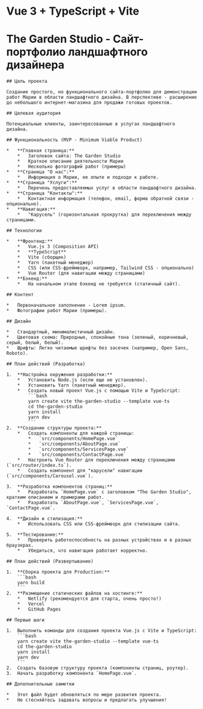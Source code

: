 # Vue 3 + TypeScript + Vite

# The Garden Studio - Сайт-портфолио ландшафтного дизайнера

    ## Цель проекта

    Создание простого, но функционального сайта-портфолио для демонстрации работ Марии в области ландшафтного дизайна. В перспективе - расширение до небольшого интернет-магазина для продажи готовых проектов.

    ## Целевая аудитория

    Потенциальные клиенты, заинтересованные в услугах ландшафтного дизайна.

    ## Функциональность (MVP - Minimum Viable Product)

    *   **Главная страница:**
        *   Заголовок сайта: The Garden Studio
        *   Краткое описание деятельности Марии
        *   Несколько фотографий работ (примеры)
    *   **Страница "О нас":**
        *   Информация о Марии, ее опыте и подходе к работе.
    *   **Страница "Услуги":**
        *   Перечень предоставляемых услуг в области ландшафтного дизайна.
    *   **Страница "Контакты":**
        *   Контактная информация (телефон, email, форма обратной связи - опционально).
    *   **Навигация:**
        *   "Карусель" (горизонтальная прокрутка) для переключения между страницами.

    ## Технологии

    *   **Фронтенд:**
        *   Vue.js 3 (Composition API)
        *   **TypeScript**
        *   Vite (сборщик)
        *   Yarn (пакетный менеджер)
        *   CSS (или CSS-фреймворк, например, Tailwind CSS - опционально)
        *   Vue Router (для навигации между страницами)
    *   **Бэкенд:**
        *   На начальном этапе бэкенд не требуется (статичный сайт).

    ## Контент

    *   Первоначальное заполнение - Lorem ipsum.
    *   Фотографии работ Марии (примеры).

    ## Дизайн

    *   Стандартный, минималистичный дизайн.
    *   Цветовая схема: Природные, спокойные тона (зеленый, коричневый, серый, белый, белый).
    *   Шрифты: Легко читаемые шрифты без засечек (например, Open Sans, Roboto).

    ## План действий (Разработка)

    1.  **Настройка окружения разработки:**
        *   Установить Node.js (если еще не установлен).
        *   Установить Yarn (пакетный менеджер).
        *   Создать новый проект Vue.js с помощью Vite и TypeScript:
            ```bash
            yarn create vite the-garden-studio --template vue-ts
            cd the-garden-studio
            yarn install
            yarn dev
            ```
    2.  **Создание структуры проекта:**
        *   Создать компоненты для каждой страницы:
            *   `src/components/HomePage.vue`
            *   `src/components/AboutPage.vue`
            *   `src/components/ServicesPage.vue`
            *   `src/components/ContactPage.vue`
        *   Настроить Vue Router для переключения между страницами (`src/router/index.ts`).
        *   Создать компонент для "карусели" навигации (`src/components/Carousel.vue`).

    3.  **Разработка компонентов страниц:**
        *   Разработать `HomePage.vue` с заголовком "The Garden Studio", кратким описанием и примерами работ.
        *   Разработать `AboutPage.vue`, `ServicesPage.vue`, `ContactPage.vue`.

    4.  **Дизайн и стилизация:**
        *   Использовать CSS или CSS-фреймворк для стилизации сайта.

    5.  **Тестирование:**
        *   Проверить работоспособность на разных устройствах и в разных браузерах.
        *   Убедиться, что навигация работает корректно.

    ## План действий (Развертывание)

    1.  **Сборка проекта для Production:**
        ```bash
        yarn build
        ```
    2.  **Размещение статических файлов на хостинге:**
        *   Netlify (рекомендуется для старта, очень просто!)
        *   Vercel
        *   GitHub Pages

    ## Первые шаги

    1.  Выполнить команды для создания проекта Vue.js с Vite и TypeScript:
        ```bash
        yarn create vite the-garden-studio --template vue-ts
        cd the-garden-studio
        yarn install
        yarn dev
        ```
    2.  Создать базовую структуру проекта (компоненты страниц, роутер).
    3.  Начать разработку компонента `HomePage.vue`.

    ## Дополнительные заметки

    *   Этот файл будет обновляться по мере развития проекта.
    *   Не стесняйтесь задавать вопросы и предлагать улучшения!
